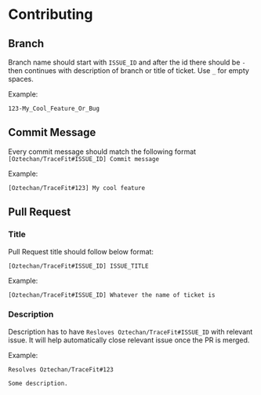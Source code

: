 # Contributing

## Branch

Branch name should start with `ISSUE_ID` and after the id there should be `-` then continues with description of branch or title of ticket. Use `_` for empty spaces.

Example:

```
123-My_Cool_Feature_Or_Bug
```

## Commit Message

Every commit message should match the following format `[Oztechan/TraceFit#ISSUE_ID] Commit message`

Example:

```
[Oztechan/TraceFit#123] My cool feature
```

## Pull Request

### Title

Pull Request title should follow below format:

```
[Oztechan/TraceFit#ISSUE_ID] ISSUE_TITLE
```

Example:

```
[Oztechan/TraceFit#ISSUE_ID] Whatever the name of ticket is
```

### Description

Description has to have `Resloves Oztechan/TraceFit#ISSUE_ID` with relevant issue. It will help automatically close relevant issue once the PR is merged.

Example:

```
Resolves Oztechan/TraceFit#123

Some description.
```
